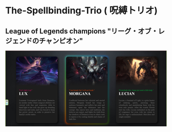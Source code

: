 # The-Spellbinding-Trio ( 呪縛トリオ)
## League of Legends champions "リーグ・オブ・レジェンドのチャンピオン"

![Screenshot](/hh1.png)
